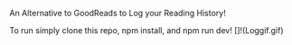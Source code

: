An Alternative to GoodReads to Log your Reading History!

To run simply clone this repo, npm install, and npm run dev!
[]!(Loggif.gif)

